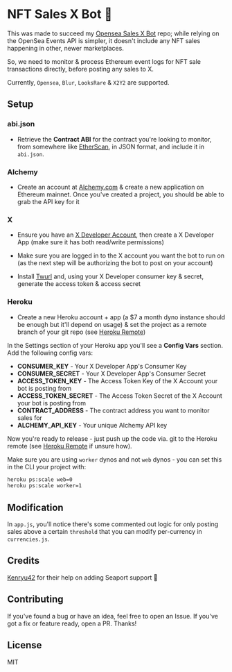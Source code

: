 # NFT Sales X Bot 🤖

This was made to succeed my [Opensea Sales X Bot](https://github.com/dsgriffin/opensea-sales-x-bot) repo; while relying on the OpenSea Events API is simpler, it doesn't include any NFT sales happening in other, newer marketplaces.

So, we need to monitor & process Ethereum event logs for NFT sale transactions directly, before posting any sales to X.

Currently, `Opensea`, `Blur`, `LooksRare` & `X2Y2` are supported.

## Setup

### abi.json

- Retrieve the **Contract ABI** for the contract you're looking to monitor, from somewhere like [EtherScan](https://etherscan.io), in JSON format, and include it in `abi.json`.

### Alchemy

- Create an account at [Alchemy.com](https://alchemy.com) & create a new application on Ethereum mainnet. Once you've created a project, you should be able to grab the API key for it

### X

- Ensure you have an [X Developer Account](https://developer.twitter.com/), then create a X Developer App (make sure it has both read/write permissions)

- Make sure you are logged in to the X account you want the bot to run on (as the next step will be authorizing the bot to post on your account)

- Install [Twurl](https://github.com/twitter/twurl) and, using your X Developer consumer key & secret, generate the access token & access secret

### Heroku

- Create a new Heroku account + app (a $7 a month dyno instance should be enough but it'll depend on usage) & set the project as a remote branch of your git repo (see [Heroku Remote](https://devcenter.heroku.com/articles/git#creating-a-heroku-remote))

In the Settings section of your Heroku app you'll see a **Config Vars** section. Add the following config vars:

- **CONSUMER_KEY** - Your X Developer App's Consumer Key
- **CONSUMER_SECRET** - Your X Developer App's Consumer Secret
- **ACCESS_TOKEN_KEY** - The Access Token Key of the X Account your bot is posting from
- **ACCESS_TOKEN_SECRET** - The Access Token Secret of the X Account your bot is posting from
- **CONTRACT_ADDRESS** - The contract address you want to monitor sales for
- **ALCHEMY_API_KEY** - Your unique Alchemy API key

Now you're ready to release - just push up the code via. git to the Heroku remote (see [Heroku Remote](https://devcenter.heroku.com/articles/git#creating-a-heroku-remote) if unsure how).

Make sure you are using `worker` dynos and not `web` dynos - you can set this in the CLI your project with:

```sh
heroku ps:scale web=0
heroku ps:scale worker=1
```

## Modification

In `app.js`, you'll notice there's some commented out logic for only posting sales above a certain `threshold` that you can modify per-currency in `currencies.js`.

## Credits

[Kenryu42](https://github.com/kenryu42) for their help on adding Seaport support 🎉

## Contributing

If you've found a bug or have an idea, feel free to open an Issue. If you've got a fix or feature ready, open a PR. Thanks!

## License

MIT
